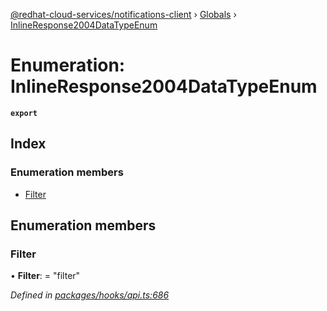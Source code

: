 [@redhat-cloud-services/notifications-client](../README.md) › [Globals](../globals.md) › [InlineResponse2004DataTypeEnum](inlineresponse2004datatypeenum.md)

# Enumeration: InlineResponse2004DataTypeEnum

**`export`** 

## Index

### Enumeration members

* [Filter](inlineresponse2004datatypeenum.md#filter)

## Enumeration members

###  Filter

• **Filter**: = "filter"

*Defined in [packages/hooks/api.ts:686](https://github.com/RedHatInsights/javascript-clients/blob/master/packages/hooks/api.ts#L686)*
